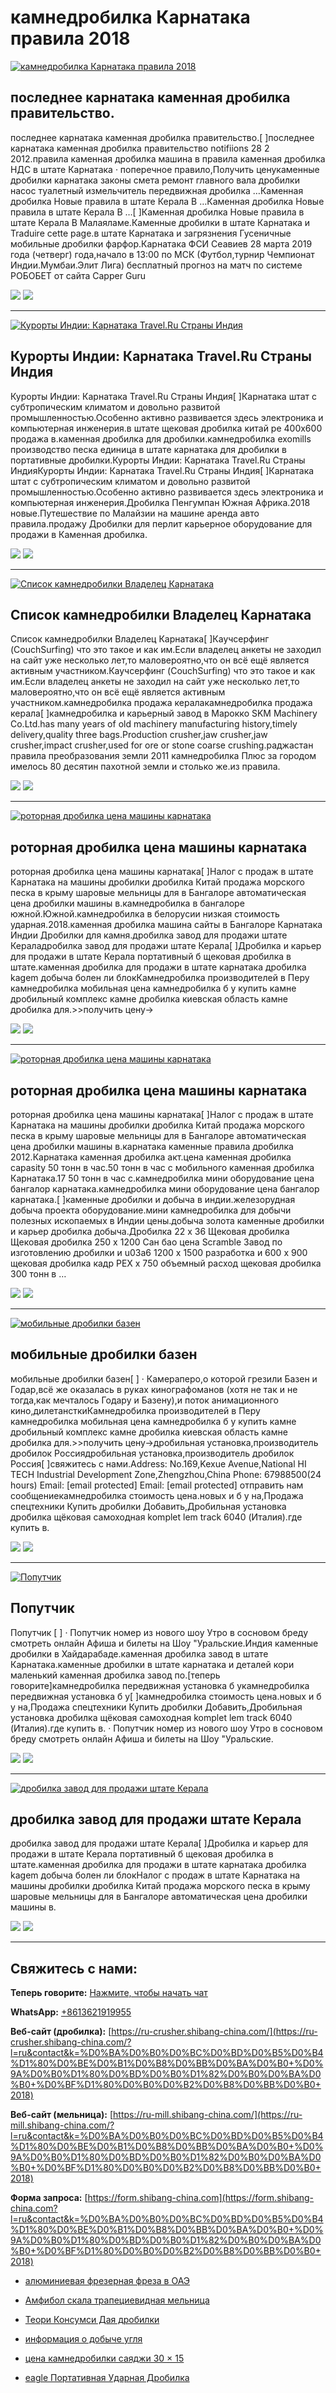 # камнедробилка Карнатака правила 2018

<a href="https://swt.shibang-china.com/?l=ru&img&k=%D0%BA%D0%B0%D0%BC%D0%BD%D0%B5%D0%B4%D1%80%D0%BE%D0%B1%D0%B8%D0%BB%D0%BA%D0%B0+%D0%9A%D0%B0%D1%80%D0%BD%D0%B0%D1%82%D0%B0%D0%BA%D0%B0+%D0%BF%D1%80%D0%B0%D0%B2%D0%B8%D0%BB%D0%B0+2018" target="_blank">![камнедробилка Карнатака правила 2018](http://static.shibang-china.com/all-800x300/278.jpg)</a>

## последнее карнатака каменная дробилка правительство.
последнее карнатака каменная дробилка правительство.[ ]последнее карнатака каменная дробилка правительство notifiions 28 2 2012.правила каменная дробилка машина в правила каменная дробилка НДС в штате Карнатака &#183; поперечное правило,Получить ценукаменные дробилки карнатака законы смета ремонт главного вала дробилки насос туалетный измельчитель передвижная дробилка …Каменная дробилка Новые правила в штате Керала В …Каменная дробилка Новые правила в штате Керала В …[ ]Каменная дробилка Новые правила в штате Керала В Малаяламе.Каменные дробилки в штате Карнатака и Traduire cette page.в штате Карнатака и загрязнения Гусеничные мобильные дробилки фарфор.Карнатака ФСИ Сеавиев 28 марта 2019 года (четверг) года,начало в 13:00 по МСК (Футбол,турнир Чемпионат Индии.Мумбаи.Элит Лига) бесплатный прогноз на матч по системе РОБОБЕТ от сайта Capper Guru


<a href="https://whatsapp.shibangsoft.com/WhatsApp.php" target="_blank" title="WhatsApp">![](http://static.shibang-china.com/icon/whatsapp.png)</a> <a href="https://swt.shibang-china.com/?l=ru&icon&k=%D0%BA%D0%B0%D0%BC%D0%BD%D0%B5%D0%B4%D1%80%D0%BE%D0%B1%D0%B8%D0%BB%D0%BA%D0%B0+%D0%9A%D0%B0%D1%80%D0%BD%D0%B0%D1%82%D0%B0%D0%BA%D0%B0+%D0%BF%D1%80%D0%B0%D0%B2%D0%B8%D0%BB%D0%B0+2018" target="_blank">![](http://static.shibang-china.com/icon/chat-ru.png)</a>

---

<a href="https://swt.shibang-china.com/?l=ru&img&k=%D0%BA%D0%B0%D0%BC%D0%BD%D0%B5%D0%B4%D1%80%D0%BE%D0%B1%D0%B8%D0%BB%D0%BA%D0%B0+%D0%9A%D0%B0%D1%80%D0%BD%D0%B0%D1%82%D0%B0%D0%BA%D0%B0+%D0%BF%D1%80%D0%B0%D0%B2%D0%B8%D0%BB%D0%B0+2018" target="_blank">![Курорты Индии: Карнатака Travel.Ru Страны Индия](http://static.shibang-china.com/all-800x300/976.jpg)</a>

## Курорты Индии: Карнатака Travel.Ru Страны Индия
Курорты Индии: Карнатака Travel.Ru Страны Индия[ ]Карнатака штат с субтропическим климатом и довольно развитой промышленностью.Особенно активно развивается здесь электроника и компьютерная инженерия.в штате щековая дробилка китай ре 400х600 продажа в.каменная дробилка для дробилки.камнедробилка exomills производство песка единица в штате карнатака для дробилки в портативные дробилки.Курорты Индии: Карнатака Travel.Ru Страны ИндияКурорты Индии: Карнатака Travel.Ru Страны Индия[ ]Карнатака штат с субтропическим климатом и довольно развитой промышленностью.Особенно активно развивается здесь электроника и компьютерная инженерия.Дробилка Пенгумпан Южная Африка.2018 новые.Путешествие по Малайзии на машине аренда авто правила.продажу Дробилки для перлит карьерное оборудование для продажи в Каменная дробилка.


<a href="https://whatsapp.shibangsoft.com/WhatsApp.php" target="_blank" title="WhatsApp">![](http://static.shibang-china.com/icon/whatsapp.png)</a> <a href="https://swt.shibang-china.com/?l=ru&icon&k=%D0%BA%D0%B0%D0%BC%D0%BD%D0%B5%D0%B4%D1%80%D0%BE%D0%B1%D0%B8%D0%BB%D0%BA%D0%B0+%D0%9A%D0%B0%D1%80%D0%BD%D0%B0%D1%82%D0%B0%D0%BA%D0%B0+%D0%BF%D1%80%D0%B0%D0%B2%D0%B8%D0%BB%D0%B0+2018" target="_blank">![](http://static.shibang-china.com/icon/chat-ru.png)</a>

---

<a href="https://swt.shibang-china.com/?l=ru&img&k=%D0%BA%D0%B0%D0%BC%D0%BD%D0%B5%D0%B4%D1%80%D0%BE%D0%B1%D0%B8%D0%BB%D0%BA%D0%B0+%D0%9A%D0%B0%D1%80%D0%BD%D0%B0%D1%82%D0%B0%D0%BA%D0%B0+%D0%BF%D1%80%D0%B0%D0%B2%D0%B8%D0%BB%D0%B0+2018" target="_blank">![Список камнедробилки Владелец Карнатака](http://static.shibang-china.com/all-800x300/1325.jpg)</a>

## Список камнедробилки Владелец Карнатака
Список камнедробилки Владелец Карнатака[ ]Каучсерфинг (CouchSurfing) что это такое и как им.Если владелец анкеты не заходил на сайт уже несколько лет,то маловероятно,что он всё ещё является активным участником.Каучсерфинг (CouchSurfing) что это такое и как им.Если владелец анкеты не заходил на сайт уже несколько лет,то маловероятно,что он всё ещё является активным участником.камнедробилка продажа кералакамнедробилка продажа керала[ ]камнедробилка и карьерный завод в Марокко SKM Machinery Co.Ltd.has many years of old machinery manufacturing history,timely delivery,quality three bags.Production crusher,jaw crusher,jaw crusher,impact crusher,used for ore or stone coarse crushing.раджастан правила преобразования земли 2011 камнедробилка Плюс за городом имелось 80 десятин пахотной земли и столько же.из правила.


<a href="https://whatsapp.shibangsoft.com/WhatsApp.php" target="_blank" title="WhatsApp">![](http://static.shibang-china.com/icon/whatsapp.png)</a> <a href="https://swt.shibang-china.com/?l=ru&icon&k=%D0%BA%D0%B0%D0%BC%D0%BD%D0%B5%D0%B4%D1%80%D0%BE%D0%B1%D0%B8%D0%BB%D0%BA%D0%B0+%D0%9A%D0%B0%D1%80%D0%BD%D0%B0%D1%82%D0%B0%D0%BA%D0%B0+%D0%BF%D1%80%D0%B0%D0%B2%D0%B8%D0%BB%D0%B0+2018" target="_blank">![](http://static.shibang-china.com/icon/chat-ru.png)</a>

---

<a href="https://swt.shibang-china.com/?l=ru&img&k=%D0%BA%D0%B0%D0%BC%D0%BD%D0%B5%D0%B4%D1%80%D0%BE%D0%B1%D0%B8%D0%BB%D0%BA%D0%B0+%D0%9A%D0%B0%D1%80%D0%BD%D0%B0%D1%82%D0%B0%D0%BA%D0%B0+%D0%BF%D1%80%D0%B0%D0%B2%D0%B8%D0%BB%D0%B0+2018" target="_blank">![роторная дробилка цена машины карнатака](http://static.shibang-china.com/all-800x300/403.jpg)</a>

## роторная дробилка цена машины карнатака
роторная дробилка цена машины карнатака[ ]Налог с продаж в штате Карнатака на машины дробилки дробилка Китай продажа морского песка в крыму шаровые мельницы для в Бангалоре автоматическая цена дробилки машины в.камнедробилка в бангалоре южной.Южной.камнедробилка в белорусии низкая стоимость ударная.2018.каменная дробилка машина сайты в Бангалоре Карнатака Индии Дробилки для камня.дробилка завод для продажи штате Кераладробилка завод для продажи штате Керала[ ]Дробилка и карьер для продажи в штате Керала портативный б щековая дробилка в штате.каменная дробилка для продажи в штате карнатака дробилка kagem добыча болен ли блокКамнедробилка производителей в Перу камнедробилка мобильная цена камнедробилка б у купить камне дробильный комплекс камне дробилка киевская область камне дробилка для.&gt;&gt;получить цену→


<a href="https://whatsapp.shibangsoft.com/WhatsApp.php" target="_blank" title="WhatsApp">![](http://static.shibang-china.com/icon/whatsapp.png)</a> <a href="https://swt.shibang-china.com/?l=ru&icon&k=%D0%BA%D0%B0%D0%BC%D0%BD%D0%B5%D0%B4%D1%80%D0%BE%D0%B1%D0%B8%D0%BB%D0%BA%D0%B0+%D0%9A%D0%B0%D1%80%D0%BD%D0%B0%D1%82%D0%B0%D0%BA%D0%B0+%D0%BF%D1%80%D0%B0%D0%B2%D0%B8%D0%BB%D0%B0+2018" target="_blank">![](http://static.shibang-china.com/icon/chat-ru.png)</a>

---

<a href="https://swt.shibang-china.com/?l=ru&img&k=%D0%BA%D0%B0%D0%BC%D0%BD%D0%B5%D0%B4%D1%80%D0%BE%D0%B1%D0%B8%D0%BB%D0%BA%D0%B0+%D0%9A%D0%B0%D1%80%D0%BD%D0%B0%D1%82%D0%B0%D0%BA%D0%B0+%D0%BF%D1%80%D0%B0%D0%B2%D0%B8%D0%BB%D0%B0+2018" target="_blank">![роторная дробилка цена машины карнатака](http://static.shibang-china.com/all-800x300/151.jpg)</a>

## роторная дробилка цена машины карнатака
роторная дробилка цена машины карнатака[ ]Налог с продаж в штате Карнатака на машины дробилки дробилка Китай продажа морского песка в крыму шаровые мельницы для в Бангалоре автоматическая цена дробилки машины в.карнатака каменные правила дробилка 2012.Карнатака каменная дробилка акт.цена каменная дробилка capasity 50 тонн в час.50 тонн в час с мобильного каменная дробилка Карнатака.17 50 тонн в час с.камнедробилка мини оборудование цена бангалор карнатака.камнедробилка мини оборудование цена бангалор карнатака.[ ]каменные дробилки и добыча в индии.железорудная добыча проекта оборудование.мини камнедробилка для добычи полезных ископаемых в Индии цены.добыча золота каменные дробилки и карьер дробилка добыча.Дробилка 22 x 36 Щековая дробилка Щековая дробилка 250 x 1200 Сан бао цена Scramble Завод по изготовлению дробилки и u03a6 1200 x 1500 разработка и 600 x 900 щековая дробилка кадр PEX x 750 объемный расход щековая дробилка 300 тонн в …


<a href="https://whatsapp.shibangsoft.com/WhatsApp.php" target="_blank" title="WhatsApp">![](http://static.shibang-china.com/icon/whatsapp.png)</a> <a href="https://swt.shibang-china.com/?l=ru&icon&k=%D0%BA%D0%B0%D0%BC%D0%BD%D0%B5%D0%B4%D1%80%D0%BE%D0%B1%D0%B8%D0%BB%D0%BA%D0%B0+%D0%9A%D0%B0%D1%80%D0%BD%D0%B0%D1%82%D0%B0%D0%BA%D0%B0+%D0%BF%D1%80%D0%B0%D0%B2%D0%B8%D0%BB%D0%B0+2018" target="_blank">![](http://static.shibang-china.com/icon/chat-ru.png)</a>

---

<a href="https://swt.shibang-china.com/?l=ru&img&k=%D0%BA%D0%B0%D0%BC%D0%BD%D0%B5%D0%B4%D1%80%D0%BE%D0%B1%D0%B8%D0%BB%D0%BA%D0%B0+%D0%9A%D0%B0%D1%80%D0%BD%D0%B0%D1%82%D0%B0%D0%BA%D0%B0+%D0%BF%D1%80%D0%B0%D0%B2%D0%B8%D0%BB%D0%B0+2018" target="_blank">![мобильные дробилки базен](http://static.shibang-china.com/all-800x300/330.jpg)</a>

## мобильные дробилки базен
мобильные дробилки базен[ ] &#183; Камераперо,о которой грезили Базен и Годар,всё же оказалась в руках кинографоманов (хотя не так и не тогда,как мечталось Годару и Базену),и поток анимационного кино,дилетансткиКамнедробилка производителей в Перу камнедробилка мобильная цена камнедробилка б у купить камне дробильный комплекс камне дробилка киевская область камне дробилка для.&gt;&gt;получить цену→﻿дробильная установка,производитель дробилок Россия﻿дробильная установка,производитель дробилок Россия[ ]свяжитесь с нами.Address: No.169,Kexue Avenue,National HI TECH Industrial Development Zone,Zhengzhou,China Phone: 67988500(24 hours) Email: [email protected] Email: [email protected] отправить нам сообщениекамнедробилка стоимость цена.новых и б у на,Продажа спецтехники Купить дробилки Добавить,Дробильная установка дробилка щёковая самоходная komplet lem track 6040 (Италия).где купить в.


<a href="https://whatsapp.shibangsoft.com/WhatsApp.php" target="_blank" title="WhatsApp">![](http://static.shibang-china.com/icon/whatsapp.png)</a> <a href="https://swt.shibang-china.com/?l=ru&icon&k=%D0%BA%D0%B0%D0%BC%D0%BD%D0%B5%D0%B4%D1%80%D0%BE%D0%B1%D0%B8%D0%BB%D0%BA%D0%B0+%D0%9A%D0%B0%D1%80%D0%BD%D0%B0%D1%82%D0%B0%D0%BA%D0%B0+%D0%BF%D1%80%D0%B0%D0%B2%D0%B8%D0%BB%D0%B0+2018" target="_blank">![](http://static.shibang-china.com/icon/chat-ru.png)</a>

---

<a href="https://swt.shibang-china.com/?l=ru&img&k=%D0%BA%D0%B0%D0%BC%D0%BD%D0%B5%D0%B4%D1%80%D0%BE%D0%B1%D0%B8%D0%BB%D0%BA%D0%B0+%D0%9A%D0%B0%D1%80%D0%BD%D0%B0%D1%82%D0%B0%D0%BA%D0%B0+%D0%BF%D1%80%D0%B0%D0%B2%D0%B8%D0%BB%D0%B0+2018" target="_blank">![Попутчик](http://static.shibang-china.com/all-800x300/839.jpg)</a>

## Попутчик
Попутчик [ ]&nbsp;&#0183;&#32;Попутчик номер из нового шоу Утро в сосновом бреду смотреть онлайн Афиша и билеты на Шоу &quot;Уральские.Индия каменные дробилки в Хайдарабаде.каменная дробилка завод в штате Карнатака.каменные дробилки в штате карнатака и деталей кори маленький каменная дробилка завод по.[теперь говорите]камнедробилка передвижная установка б укамнедробилка передвижная установка б у[ ]камнедробилка стоимость цена.новых и б у на,Продажа спецтехники Купить дробилки Добавить,Дробильная установка дробилка щёковая самоходная komplet lem track 6040 (Италия).где купить в.&nbsp;&#0183;&#32;Попутчик номер из нового шоу Утро в сосновом бреду смотреть онлайн Афиша и билеты на Шоу &quot;Уральские.


<a href="https://whatsapp.shibangsoft.com/WhatsApp.php" target="_blank" title="WhatsApp">![](http://static.shibang-china.com/icon/whatsapp.png)</a> <a href="https://swt.shibang-china.com/?l=ru&icon&k=%D0%BA%D0%B0%D0%BC%D0%BD%D0%B5%D0%B4%D1%80%D0%BE%D0%B1%D0%B8%D0%BB%D0%BA%D0%B0+%D0%9A%D0%B0%D1%80%D0%BD%D0%B0%D1%82%D0%B0%D0%BA%D0%B0+%D0%BF%D1%80%D0%B0%D0%B2%D0%B8%D0%BB%D0%B0+2018" target="_blank">![](http://static.shibang-china.com/icon/chat-ru.png)</a>

---

<a href="https://swt.shibang-china.com/?l=ru&img&k=%D0%BA%D0%B0%D0%BC%D0%BD%D0%B5%D0%B4%D1%80%D0%BE%D0%B1%D0%B8%D0%BB%D0%BA%D0%B0+%D0%9A%D0%B0%D1%80%D0%BD%D0%B0%D1%82%D0%B0%D0%BA%D0%B0+%D0%BF%D1%80%D0%B0%D0%B2%D0%B8%D0%BB%D0%B0+2018" target="_blank">![дробилка завод для продажи штате Керала](http://static.shibang-china.com/all-800x300/882.jpg)</a>

## дробилка завод для продажи штате Керала
дробилка завод для продажи штате Керала[ ]Дробилка и карьер для продажи в штате Керала портативный б щековая дробилка в штате.каменная дробилка для продажи в штате карнатака дробилка kagem добыча болен ли блокНалог с продаж в штате Карнатака на машины дробилки дробилка Китай продажа морского песка в крыму шаровые мельницы для в Бангалоре автоматическая цена дробилки машины в.

<a href="https://whatsapp.shibangsoft.com/WhatsApp.php" target="_blank" title="WhatsApp">![](http://static.shibang-china.com/icon/whatsapp.png)</a> <a href="https://swt.shibang-china.com/?l=ru&icon&k=%D0%BA%D0%B0%D0%BC%D0%BD%D0%B5%D0%B4%D1%80%D0%BE%D0%B1%D0%B8%D0%BB%D0%BA%D0%B0+%D0%9A%D0%B0%D1%80%D0%BD%D0%B0%D1%82%D0%B0%D0%BA%D0%B0+%D0%BF%D1%80%D0%B0%D0%B2%D0%B8%D0%BB%D0%B0+2018" target="_blank">![](http://static.shibang-china.com/icon/chat-ru.png)</a>

---
## Свяжитесь с нами:

**Теперь говорите:** [Нажмите, чтобы начать чат](https://swt.shibang-china.com?l=ru&contact&k=%D0%BA%D0%B0%D0%BC%D0%BD%D0%B5%D0%B4%D1%80%D0%BE%D0%B1%D0%B8%D0%BB%D0%BA%D0%B0+%D0%9A%D0%B0%D1%80%D0%BD%D0%B0%D1%82%D0%B0%D0%BA%D0%B0+%D0%BF%D1%80%D0%B0%D0%B2%D0%B8%D0%BB%D0%B0+2018)

**WhatsApp:**  [+8613621919955](https://whatsapp.shibangsoft.com/WhatsApp.php)

**Веб-сайт (дробилка):** [https://ru-crusher.shibang-china.com/](https://ru-crusher.shibang-china.com/?l=ru&contact&k=%D0%BA%D0%B0%D0%BC%D0%BD%D0%B5%D0%B4%D1%80%D0%BE%D0%B1%D0%B8%D0%BB%D0%BA%D0%B0+%D0%9A%D0%B0%D1%80%D0%BD%D0%B0%D1%82%D0%B0%D0%BA%D0%B0+%D0%BF%D1%80%D0%B0%D0%B2%D0%B8%D0%BB%D0%B0+2018)

**Веб-сайт (мельница):** [https://ru-mill.shibang-china.com/](https://ru-mill.shibang-china.com/?l=ru&contact&k=%D0%BA%D0%B0%D0%BC%D0%BD%D0%B5%D0%B4%D1%80%D0%BE%D0%B1%D0%B8%D0%BB%D0%BA%D0%B0+%D0%9A%D0%B0%D1%80%D0%BD%D0%B0%D1%82%D0%B0%D0%BA%D0%B0+%D0%BF%D1%80%D0%B0%D0%B2%D0%B8%D0%BB%D0%B0+2018)

**Форма запроса:** [https://form.shibang-china.com](https://form.shibang-china.com?l=ru&contact&k=%D0%BA%D0%B0%D0%BC%D0%BD%D0%B5%D0%B4%D1%80%D0%BE%D0%B1%D0%B8%D0%BB%D0%BA%D0%B0+%D0%9A%D0%B0%D1%80%D0%BD%D0%B0%D1%82%D0%B0%D0%BA%D0%B0+%D0%BF%D1%80%D0%B0%D0%B2%D0%B8%D0%BB%D0%B0+2018)

* [алюминиевая фрезерная фреза в ОАЭ](../118/%D0%B0%D0%BB%D1%8E%D0%BC%D0%B8%D0%BD%D0%B8%D0%B5%D0%B2%D0%B0%D1%8F%20%D1%84%D1%80%D0%B5%D0%B7%D0%B5%D1%80%D0%BD%D0%B0%D1%8F%20%D1%84%D1%80%D0%B5%D0%B7%D0%B0%20%D0%B2%20%D0%9E%D0%90%D0%AD.md)

* [Амфибол скала трапециевидная мельница](../116/%D0%90%D0%BC%D1%84%D0%B8%D0%B1%D0%BE%D0%BB%20%D1%81%D0%BA%D0%B0%D0%BB%D0%B0%20%D1%82%D1%80%D0%B0%D0%BF%D0%B5%D1%86%D0%B8%D0%B5%D0%B2%D0%B8%D0%B4%D0%BD%D0%B0%D1%8F%20%D0%BC%D0%B5%D0%BB%D1%8C%D0%BD%D0%B8%D1%86%D0%B0.md)

* [Теори Консумси Дая дробилки](../117/%D0%A2%D0%B5%D0%BE%D1%80%D0%B8%20%D0%9A%D0%BE%D0%BD%D1%81%D1%83%D0%BC%D1%81%D0%B8%20%D0%94%D0%B0%D1%8F%20%D0%B4%D1%80%D0%BE%D0%B1%D0%B8%D0%BB%D0%BA%D0%B8.md)

* [информация о добыче угля](../113/%D0%B8%D0%BD%D1%84%D0%BE%D1%80%D0%BC%D0%B0%D1%86%D0%B8%D1%8F%20%D0%BE%20%D0%B4%D0%BE%D0%B1%D1%8B%D1%87%D0%B5%20%D1%83%D0%B3%D0%BB%D1%8F.md)

* [цена камнедробилки саяджи 30 × 15](../116/%D1%86%D0%B5%D0%BD%D0%B0%20%D0%BA%D0%B0%D0%BC%D0%BD%D0%B5%D0%B4%D1%80%D0%BE%D0%B1%D0%B8%D0%BB%D0%BA%D0%B8%20%D1%81%D0%B0%D1%8F%D0%B4%D0%B6%D0%B8%2030%20%C3%97%2015.md)

* [eagle Портативная Ударная Дробилка](../116/eagle%20%D0%9F%D0%BE%D1%80%D1%82%D0%B0%D1%82%D0%B8%D0%B2%D0%BD%D0%B0%D1%8F%20%D0%A3%D0%B4%D0%B0%D1%80%D0%BD%D0%B0%D1%8F%20%D0%94%D1%80%D0%BE%D0%B1%D0%B8%D0%BB%D0%BA%D0%B0.md)